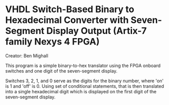 # VHDL Switch-Based Binary to Hexadecimal Converter with Seven-Segment Display Output (Artix-7 family Nexys 4 FPGA) 
Creator: Ben Mighall

This program is a simple binary-to-hex translator using the FPGA onboard switches and one digit of the seven-segment display.

Switches 3, 2, 1, and 0 serve as the digits for the binary number, where 'on' is 1 and 'off' is 0. Using set of conditional statements, that is then translated into a single hexadecimal digit which is displayed on the first digit of the seven-segment display.

